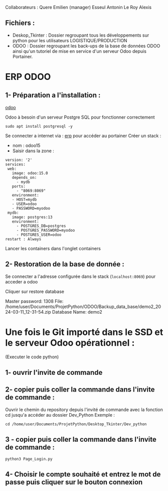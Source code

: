  Collaborateurs : Quere Emilien (manager)
                Esseul Antonin
                Le Roy Alexis

## Fichiers :

- Deskop_Tkinter : Dossier regroupant tous les développements sur python pour les utilisateurs LOGISTIQUE/PRODUCTION
- ODOO  : Dossier regroupant les back-ups de la base de données ODOO ainsi qu'un tutoriel de mise en service d'un serveur Odoo depuis Portainer.

# ERP ODOO

## 1- Préparation a l'installation :

[odoo](https://www.odoo.com/documentation/15.0/fr/administration/install/packages.html)

Odoo à besoin d'un serveur Postgre SQL pour fonctionner correctement

 ```sudo apt install postgresql -y```

Se connecter a internet via : [erp](http://localhost:9000/#!/home) pour accéder au portainer
Créer un stack : 
- nom : odoo15
- Saisir dans la zone :

  
 ```
version: '2'
services:
  web:
    image: odoo:15.0
    depends_on:
      - mydb
    ports:
      - "8069:8069"
    environment:
    - HOST=mydb
    - USER=odoo
    - PASSWORD=myodoo
  mydb:
    image: postgres:13
    environment:
      - POSTGRES_DB=postgres
      - POSTGRES_PASSWORD=myodoo
      - POSTGRES_USER=odoo
restart : Always
```

Lancer les containers dans l'onglet containers


## 2- Restoration de la base de donnée :

Se connecter a l'adresse configurée dans le stack (`localhost:8069`) pour acceder a odoo

Cliquer sur restore database

Master password: 1308
File: /home/user/Documents/ProjetPython/ODOO/Backup_data_base/demo2_2024-03-11_12-31-54.zip
Database Name: demo2


# Une fois le Git importé dans le SSD et le serveur Odoo opérationnel :
(Executer le code python)
 
## 1- ouvrir l'invite de commande

## 2- copier puis coller la commande dans l'invite de commande :

Ouvrir le chemin du repository depuis l'invité de commande avec la fonction cd jusqu'a accéder au dossier Dev_Python
Exemple : 

```cd /home/user/Documents/ProjetPython/Desktop_Tkinter/Dev_python```
 
## 3 - copier puis coller la commande dans l'invite de commande :  
 
``` python3 Page_Login.py ```

 
## 4- Choisir le compte souhaité et entrez le mot de passe puis cliquer sur le bouton connexion


